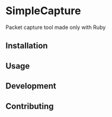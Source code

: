 # SimpleCapture

Packet capture tool made only with Ruby

## Installation

## Usage


## Development


## Contributing

